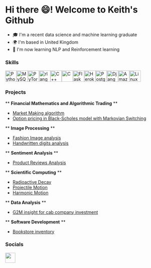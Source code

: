 Hi there :smile:! Welcome to Keith's Github
==================================================================================================================================


* :mortar_board: I'm a recent data science and machine learning graduate 
* 🌍  I'm based in United Kingdom
* 🧠  I'm now learning NLP and Reinforcement learning
### Skills

<p align="left">
<a href="https://www.python.org/" target="_blank" rel="noreferrer"><img src="https://raw.githubusercontent.com/danielcranney/readme-generator/main/public/icons/skills/python-colored.svg" width="36" height="36" alt="Python" /></a><a href="https://www.mysql.com/" target="_blank" rel="noreferrer"><img src="https://raw.githubusercontent.com/danielcranney/readme-generator/main/public/icons/skills/mysql-colored.svg" width="36" height="36" alt="MySQL" /></a><a href="https://pytorch.org/" target="_blank" rel="noreferrer"><img src="https://raw.githubusercontent.com/danielcranney/readme-generator/main/public/icons/skills/pytorch-colored.svg" width="36" height="36" alt="PyTorch" /></a><a href="https://www.r-project.org/" target="_blank" rel="noreferrer"><img src="https://raw.githubusercontent.com/danielcranney/readme-generator/main/public/icons/skills/rlang-colored.svg" width="36" height="36" alt="rlang" /></a><a href="https://docs.microsoft.com/en-us/cpp/?view=msvc-170" target="_blank" rel="noreferrer"><img src="https://raw.githubusercontent.com/danielcranney/readme-generator/main/public/icons/skills/cplusplus-colored.svg" width="36" height="36" alt="C++" /></a><a href="https://docs.microsoft.com/en-us/cpp/?view=msvc-170" target="_blank" rel="noreferrer"><img src="https://raw.githubusercontent.com/danielcranney/readme-generator/main/public/icons/skills/c-colored.svg" width="36" height="36" alt="C" /></a><a href="https://flask.palletsprojects.com/en/2.0.x/" target="_blank" rel="noreferrer"><img src="https://raw.githubusercontent.com/danielcranney/readme-generator/main/public/icons/skills/flask-colored.svg" width="36" height="36" alt="Flask" /></a><a href="https://www.heroku.com/" target="_blank" rel="noreferrer"><img src="https://raw.githubusercontent.com/danielcranney/readme-generator/main/public/icons/skills/heroku-colored.svg" width="36" height="36" alt="Heroku" /></a><a href="https://www.postgresql.org/" target="_blank" rel="noreferrer"><img src="https://raw.githubusercontent.com/danielcranney/readme-generator/main/public/icons/skills/postgresql-colored.svg" width="36" height="36" alt="PostgreSQL" /></a><a href="https://www.djangoproject.com/" target="_blank" rel="noreferrer"><img src="https://raw.githubusercontent.com/danielcranney/readme-generator/main/public/icons/skills/django-colored.svg" width="36" height="36" alt="Django" /></a><a href="https://aws.amazon.com" target="_blank" rel="noreferrer"><img src="https://raw.githubusercontent.com/danielcranney/readme-generator/main/public/icons/skills/aws-colored.svg" width="36" height="36" alt="Amazon Web Services" /></a><a href="https://www.linux.org" target="_blank" rel="noreferrer"><img src="https://raw.githubusercontent.com/danielcranney/readme-generator/main/public/icons/skills/linux-colored.svg" width="36" height="36" alt="Linux" /></a>
</p>

### Projects

** **Financial Mathematics and Algorithmic Trading** **
* [Market Making algorithm](https://github.com/keithonpy/Market_Making)
* [Option pricing in Black-Scholes model with Markovian Switching](https://github.com/keithonpy/Option_Pricing_of_BSMS)

** **Image Processing** **

* [Fashion Image analysis](https://github.com/keithonpy/FashionMNIST_analysis)
* [Handwritten digits analysis](https://github.com/keithonpy/MNIST_analysis)

** **Sentiment Analysis** **
* [Product Reviews Analysis](https://github.com/keithonpy/Automatic_Review_Analyser)

** **Scientific Computing** **
* [Radioactive Decay](https://github.com/keithonpy/Scientific_Computing/tree/main/1.%20Radioactive%20Decay)
* [Projectile Motion](https://github.com/keithonpy/Scientific_Computing/tree/main/2.%20Projectile%20Motion)
* [Harmonic Motion](https://github.com/keithonpy/Scientific_Computing/tree/main/3.%20Harmonic%20Motion)

** **Data Analysis** **
* [G2M insight for cab company investment](https://github.com/keithonpy/G2M_cab_inv_analysis)
 
** **Software Development** **
* [Bookstore inventory](https://github.com/keithonpy/bookstore_inventory)


### Socials

<p align="left"> <a href="https://www.github.com/keithonpy" target="_blank" rel="noreferrer"> <picture> <source media="(prefers-color-scheme: dark)" srcset="https://raw.githubusercontent.com/danielcranney/readme-generator/main/public/icons/socials/github-dark.svg" /> <source media="(prefers-color-scheme: light)" srcset="https://raw.githubusercontent.com/danielcranney/readme-generator/main/public/icons/socials/github.svg" /> <img src="https://raw.githubusercontent.com/danielcranney/readme-generator/main/public/icons/socials/github.svg" width="32" height="32" /> </picture> </a></p>
